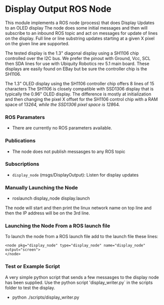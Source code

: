 
# Display Output ROS Node


This module implements a ROS node (process) that does Display Updates to an OLED display
The node does some initial messages and then will subscribe to an inbound ROS topic  and act on messages for update of lines on the display. 
Full line or line substring updates starting at a given X pixel on the given line are supported.

The tested display is the 1.3" diagonal display using a SH1106 chip controlled over the I2C bus.
We prefer the pinout with  Ground, Vcc, SCL then SDA lines for use with Ubiquity Robotics rev 5.1 main board.
These displays are easily found on EBay but be sure the controller chip is the SH1106.

The 1.3" OLED display using the SH1106 controller chip offers 8 lines of 15 characters 
The SH1106 is closely compatible with SSD1306 display that is typically the 0.96" OLED display.
The difference is mostly at initialization and then changing the pixel X offset for the SH1106 control chip with a RAM space of 132*64, while the SSD1306 pixel space is 128*64.

### ROS Paramaters

* There are currently no ROS parameters available.

### Publications

* The node does not publish messasges to any ROS topic

### Subscriptions

* `display_node` (msgs/DisplayOutput): Listen for display updates

### Manually Launching the Node

* roslaunch display_node display.launch

The node will start and then print the linux network name on top line and then the IP address will be on the 3rd line.

### Launching the Node From a ROS launch file

To launch the node from a ROS launch file add to the launch file these lines:

    <node pkg="display_node" type="display_node" name="display_node" output="screen">
    </node>

### Test or Example Script
A very simple python script that sends a few messasges to the display node has been supplied.
Use the python script 'display_writer.py` in the scripts folder to test the display.

* python ./scripts/display_writer.py


